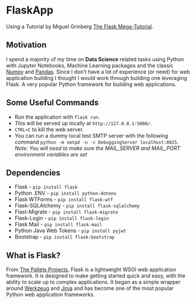 # FlaskApp

 Using a Tutorial by Miguel Grinberg [The Flask Mega-Tutorial](https://blog.miguelgrinberg.com/post/the-flask-mega-tutorial-part-i-hello-world).

## Motivation

I spend a majority of my time on **Data Science** related tasks using Python with Jupyter Notebooks, Machine Learning packages and the classic [Numpy](https://numpy.org) and [Pandas](https://pandas.pydata.org).  Since I don't have a lot of experience (or need) for web application building I thought I would work through building one leveraging Flask. A very popular Python framework for building web applications.

## Some Useful Commands

 * Run the application with `flask run`.
 * This will be served up locally at `http://127.0.0.1:5000/`.
 * `CTRL+C` to kill the web server.
 * You can run a dummy local test SMTP server with the following command `python -m smtpd -n -c DebuggingServer localhost:8025`.  _Note: You will need to make sure the MAIL_SERVER and MAIL_PORT environment variables are set_

## Dependencies

* Flask - `pip install flask`
* Python .ENV - `pip install python-dotenv`
* Flask WTForms - `pip install flask-wtf`
* Flask-SQLAlchemy - `pip install flask-sqlalchemy`
* Flast-Migrate - `pip install flask-migrate`
* Flask-Login - `pip install flask-login`
* Flask Mail - `pip install flask-mail`
* Python Java Web Tokens - `pip install pyjwt`
* Bootstrap - `pip install flask-bootstrap`

## What is Flask?

From [The Pallets Projects](https://palletsprojects.com/p/flask/), Flask is a lightweight WSGI web application framework. It is designed to make getting started quick and easy, with the ability to scale up to complex applications. It began as a simple wrapper around [Werkzeug](https://palletsprojects.com/p/werkzeug/) and [Jinja](https://palletsprojects.com/p/jinja/) and has become one of the most popular Python web application frameworks.  
